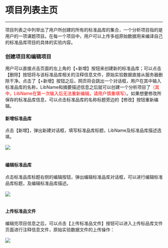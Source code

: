 <!-- 项目管理器 -->

# **项目列表主页**

<hr/>

项目列表之中列举出了用户所创建的所有的标准品库的集合，一个分析项目指的是用户的一项课题项目。在每一个项目中，用户可以上传多组原始数据用来编译自己的标准品库项目的具体的实验内容。

### **创建项目和编辑项目**

用户可以直接点击页面的左上角的【+新增】按钮来创建新的标准品库；可以点击【删除】按钮将与该标准品库相关的注释信息文件，原始实验数据直接从服务器删除干净。点击了【+新增】按钮之后，网页将会跳出一个对话框，用户在其中输入标准品库的名称，LibName和摘要描述信息之后就可以创建一个分析项目了<span style="color: red">（其中，LibName在第一次输入后无法重新编辑，请用户慎重填写）</span>。如果想要修改所保存的标准品库信息，可以点击标准品库的名称标题旁边的【修改】按钮重新编辑。

#### **新增标准品库**
点击【新增】，弹出新建对话框，填写标准品库标题，LibName及标准品库描述选填。 
<br/>
<br/>
![](user-guide/metanno/images/projects-1.png)
<br/>
<br/>

#### **编辑标准品库**
点击标准品库标题右侧的编辑按钮，弹出编辑标准品库对话框，可以进行编辑标准品库标题，及编辑标准品库描述。 
<br/>
<br/>
![](user-guide/metanno/images/projects-2.png)
<br/>
<br/>

#### **上传标准品文件**
编辑完项目信息之后，可以点击【上传标准品文件】按钮可以进入上传标品库文件页面进行注释信息文件，原始实验数据文件的上传操作： 
<br/>
<br/>
![](user-guide/metanno/images/projects-3.png)
<br/>
<br/>
